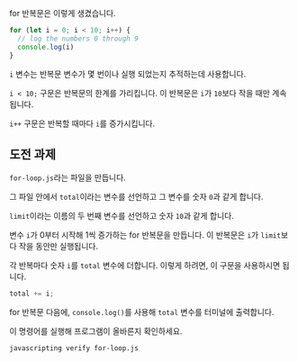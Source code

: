 for 반복문은 이렇게 생겼습니다.

```js
for (let i = 0; i < 10; i++) {
  // log the numbers 0 through 9
  console.log(i)
}
```

`i` 변수는 반복문 변수가 몇 번이나 실행 되었는지 추적하는데 사용합니다.

`i < 10;` 구문은 반복문의 한계를 가리킵니다.
이 반복문은 `i`가 `10`보다 작을 때만 계속됩니다.

`i++` 구문은 반복할 때마다 `i`를 증가시킵니다.

## 도전 과제

`for-loop.js`라는 파일을 만듭니다.

그 파일 안에서 `total`이라는 변수를 선언하고 그 변수를 숫자 `0`과 같게 합니다.

`limit`이라는 이름의 두 번째 변수를 선언하고 숫자 `10`과 같게 합니다.

변수 `i`가 0부터 시작해 1씩 증가하는 for 반복문을 만듭니다. 이 반복문은 `i`가 `limit`보다 작을 동안만 실행됩니다.

각 반복마다 숫자 `i`를 `total` 변수에 더합니다. 이렇게 하려면, 이 구문을 사용하시면 됩니다.

```js
total += i;
```

for 반복문 다음에, `console.log()`를 사용해 `total` 변수를 터미널에 출력합니다.

이 명령어를 실행해 프로그램이 올바른지 확인하세요.

```bash
javascripting verify for-loop.js
```
